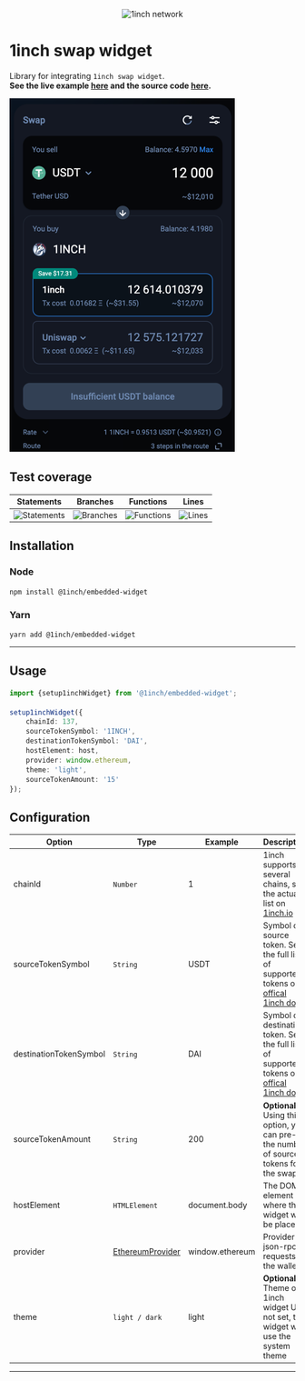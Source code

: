 <p align="center">
  <img src="https://app.1inch.io/assets/images/logo.svg" width="200" alt="1inch network" />
</p>

# 1inch swap widget

Library for integrating `1inch swap widget`.  
**See the live example [here](https://1inch.github.io/embedded-widget/) and the source code [here](./docs).**

![Statements](./docs/preview.png)

## Test coverage

| Statements                  | Branches                | Functions                 | Lines             |
| --------------------------- | ----------------------- | ------------------------- | ----------------- |
| ![Statements](https://img.shields.io/badge/statements-90.98%25-brightgreen.svg?style=flat) | ![Branches](https://img.shields.io/badge/branches-64.7%25-red.svg?style=flat) | ![Functions](https://img.shields.io/badge/functions-85.71%25-yellow.svg?style=flat) | ![Lines](https://img.shields.io/badge/lines-90.98%25-brightgreen.svg?style=flat) |

## Installation

### Node

```
npm install @1inch/embedded-widget
```

### Yarn

```
yarn add @1inch/embedded-widget
```

---

## Usage
```typescript
import {setup1inchWidget} from '@1inch/embedded-widget';

setup1inchWidget({
    chainId: 137,
    sourceTokenSymbol: '1INCH',
    destinationTokenSymbol: 'DAI',
    hostElement: host,
    provider: window.ethereum,
    theme: 'light',
    sourceTokenAmount: '15'
});
```

## Configuration

| Option                 | Type                                                          | Example      | Description                                                                                                                                             |
|------------------------|---------------------------------------------------------------|--------------|---------------------------------------------------------------------------------------------------------------------------------------------------------|
| chainId                | `Number`                                                       | 1            | 1inch supports several chains, see the actual list on [1inch.io](https://1inch.io/)                                                                     |
| sourceTokenSymbol      | `String`                                                      | USDT         | Symbol of source token. See the full list of supported tokens on [offical 1inch docs](https://docs.1inch.io/docs/aggregation-protocol/api/swagger)      |
| destinationTokenSymbol | `String`                                                      | DAI          | Symbol of destination token. See the full list of supported tokens on [offical 1inch docs](https://docs.1inch.io/docs/aggregation-protocol/api/swagger) |
| sourceTokenAmount      | `String`                                                      | 200          | **Optional**. Using this option, you can pre-set the number of source tokens for the swap                                                                      |
| hostElement            | `HTMLElement`                                                 | document.body | The DOM element where the widget will be placed                                                                                                         |
| provider               | [EthereumProvider](./src/ethereum-iframe-json-prc-manager.ts) | window.ethereum | Provider for json-rpc requests to the wallet                                                                                                            |
| theme                  | `light / dark`                                      | light        | **Optional**. Theme of 1inch widget UI. If not set, the widget will use the system theme                                                                |

---
